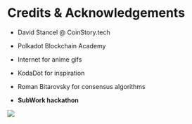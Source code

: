 # Credits & Acknowledgements

<div grid="~ cols-2 gap-2" m="t-2">
<div>

- David Stancel @ CoinStory.tech

- Polkadot Blockchain Academy

- Internet for anime gifs

- KodaDot for inspiration

- Roman Bitarovsky for consensus algorithms

- **SubWork hackathon**

</div>
  <div>
    <img border="rounded" src="/subwork.jpeg">
  </div>
</div>
